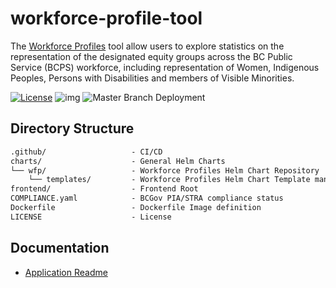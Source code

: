 # workforce-profile-tool
The [Workforce Profiles](https://www2.gov.bc.ca/gov/content/data/statistics/government/employee-research/workforce-profiles) tool allow users to explore statistics on the representation of the designated equity groups across the BC Public Service (BCPS) workforce, including representation of Women, Indigenous Peoples, Persons with Disabilities and members of Visible Minorities.



[![License](https://img.shields.io/badge/License-Apache%202.0-blue.svg)](LICENSE)
![img](https://img.shields.io/badge/Lifecycle-Stable-blue) ![Master Branch Deployment](https://github.com/bcgov/workforce-profile-tool/actions/workflows/on-push.yaml/badge.svg?branch=master)

## Directory Structure

```txt
.github/                   - CI/CD
charts/                    - General Helm Charts
└── wfp/                   - Workforce Profiles Helm Chart Repository
    └── templates/         - Workforce Profiles Helm Chart Template manifests
frontend/                  - Frontend Root
COMPLIANCE.yaml            - BCGov PIA/STRA compliance status
Dockerfile                 - Dockerfile Image definition
LICENSE                    - License
```

## Documentation

* [Application Readme](frontend/README.md)